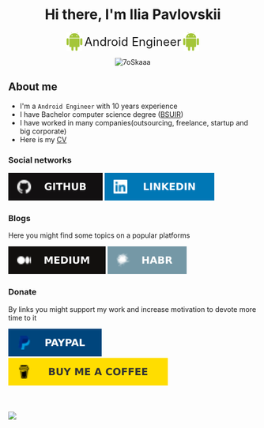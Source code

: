 <h1 align="center">Hi there, I'm Ilia Pavlovskii</h1>
<div align="center">
    <img src="raw/main/images/android.png" style="vertical-align: middle;" width="32"/>
    <span style="vertical-align: middle; font-size: x-large;">Android Engineer</span>
    <img src="raw/main/images/android.png" style="vertical-align: middle;" width="32"/>
</div>


<p align="center"> 
	<img src="https://komarev.com/ghpvc/?username=IlyaPavlovskii&label=Profile%20views&color=0e75b6&style=plastic" alt="7oSkaaa" />
</p>

## About me
- I'm a `Android Engineer` with 10 years experience  
- I have Bachelor computer science degree (<a href="https://www.bsuir.by/en/">BSUIR</a>)
- I have worked in many companies(outsourcing, freelance, startup and big corporate)
- Here is my [CV](/raw/main/IliaPavlovskii-CV.pdf)

### Social networks
[![github](resources/github.svg)](https://github.com/IlyaPavlovskii/)
[![linkedin](resources/linkedin.svg)](https://www.linkedin.com/in/ipavlovskii/)

### Blogs
Here you might find some topics on a popular platforms

[![medium](resources/medium.svg)](https://pavlovskiiilia.medium.com/)
[![habr](resources/habr.svg)](https://habr.com/ru/users/TranE91/posts/)

### Donate
By links you might support my work and increase motivation to devote more time to it

[!["PayPal"](resources/paypal.svg)](https://www.paypal.com/paypalme/ipavlovskii)
[!["Buy Me A Coffee"](resources/buy_me_a_coffee.svg)](https://www.buymeacoffee.com/ipavlovskii)

<h1>
    <a href="">
        <img align="" height='130px' src="https://github-readme-stats.vercel.app/api?username=IlyaPavlovskii&hide_title=true&show_icons=true&include_all_commits=true&line_height=21&bg_color=0,EC6C6C,FFD479,FFFC79,73FA79&theme=graywhite" />
    </a>
</h1>

